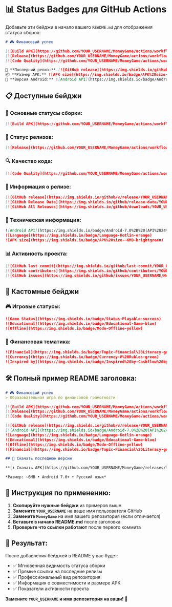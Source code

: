 # 📊 Status Badges для GitHub Actions

Добавьте эти бейджи в начало вашего `README.md` для отображения статуса сборок:

```markdown
# 🎮 Финансовый успех

[![Build APK](https://github.com/YOUR_USERNAME/MoneyGame/actions/workflows/build-apk.yml/badge.svg)](https://github.com/YOUR_USERNAME/MoneyGame/actions/workflows/build-apk.yml)
[![Release](https://github.com/YOUR_USERNAME/MoneyGame/actions/workflows/release.yml/badge.svg)](https://github.com/YOUR_USERNAME/MoneyGame/actions/workflows/release.yml)
[![Code Quality](https://github.com/YOUR_USERNAME/MoneyGame/actions/workflows/code-quality.yml/badge.svg)](https://github.com/YOUR_USERNAME/MoneyGame/actions/workflows/code-quality.yml)

📱 **Последний релиз:** [![GitHub release](https://img.shields.io/github/v/release/YOUR_USERNAME/MoneyGame)](https://github.com/YOUR_USERNAME/MoneyGame/releases/latest)
📦 **Размер APK:** ![APK size](https://img.shields.io/badge/APK%20size-~6MB-brightgreen)
🎯 **Версия Android:** ![Android API](https://img.shields.io/badge/Android-7.0%2B%20(API%2024%2B)-green)
```

## 📋 Доступные бейджи

### 🔨 Основные статусы сборки:
```markdown
[![Build APK](https://github.com/YOUR_USERNAME/MoneyGame/actions/workflows/build-apk.yml/badge.svg)](https://github.com/YOUR_USERNAME/MoneyGame/actions/workflows/build-apk.yml)
```

### 🚀 Статус релизов:
```markdown
[![Release](https://github.com/YOUR_USERNAME/MoneyGame/actions/workflows/release.yml/badge.svg)](https://github.com/YOUR_USERNAME/MoneyGame/actions/workflows/release.yml)
```

### 🔍 Качество кода:
```markdown
[![Code Quality](https://github.com/YOUR_USERNAME/MoneyGame/actions/workflows/code-quality.yml/badge.svg)](https://github.com/YOUR_USERNAME/MoneyGame/actions/workflows/code-quality.yml)
```

### 📱 Информация о релизе:
```markdown
[![GitHub release](https://img.shields.io/github/v/release/YOUR_USERNAME/MoneyGame)](https://github.com/YOUR_USERNAME/MoneyGame/releases/latest)
[![GitHub Release Date](https://img.shields.io/github/release-date/YOUR_USERNAME/MoneyGame)](https://github.com/YOUR_USERNAME/MoneyGame/releases/latest)
[![GitHub All Releases](https://img.shields.io/github/downloads/YOUR_USERNAME/MoneyGame/total)](https://github.com/YOUR_USERNAME/MoneyGame/releases)
```

### 🎯 Техническая информация:
```markdown
![Android API](https://img.shields.io/badge/Android-7.0%2B%20(API%2024%2B)-green)
![Language](https://img.shields.io/badge/Language-Kotlin-orange)
![APK size](https://img.shields.io/badge/APK%20size-~6MB-brightgreen)
```

### 📊 Активность проекта:
```markdown
[![GitHub last commit](https://img.shields.io/github/last-commit/YOUR_USERNAME/MoneyGame)](https://github.com/YOUR_USERNAME/MoneyGame/commits/master)
[![GitHub contributors](https://img.shields.io/github/contributors/YOUR_USERNAME/MoneyGame)](https://github.com/YOUR_USERNAME/MoneyGame/graphs/contributors)
[![GitHub issues](https://img.shields.io/github/issues/YOUR_USERNAME/MoneyGame)](https://github.com/YOUR_USERNAME/MoneyGame/issues)
```

## 🎨 Кастомные бейджи

### 🎮 Игровые статусы:
```markdown
![Game Status](https://img.shields.io/badge/Status-Playable-success)
![Educational](https://img.shields.io/badge/Educational-Game-blue)
![Offline](https://img.shields.io/badge/Mode-Offline-yellow)
```

### 💼 Финансовая тематика:
```markdown
![Financial](https://img.shields.io/badge/Topic-Financial%20Literacy-gold)
![Currency](https://img.shields.io/badge/Currency-₽%20Rubles-green)
![Inspired by](https://img.shields.io/badge/Inspired%20by-Cashflow%20by%20Kiyosaki-purple)
```

## 🛠️ Полный пример README заголовка:

```markdown
# 🎮 Финансовый успех
> Образовательная игра по финансовой грамотности

[![Build APK](https://github.com/YOUR_USERNAME/MoneyGame/actions/workflows/build-apk.yml/badge.svg)](https://github.com/YOUR_USERNAME/MoneyGame/actions/workflows/build-apk.yml)
[![Release](https://github.com/YOUR_USERNAME/MoneyGame/actions/workflows/release.yml/badge.svg)](https://github.com/YOUR_USERNAME/MoneyGame/actions/workflows/release.yml)
[![Code Quality](https://github.com/YOUR_USERNAME/MoneyGame/actions/workflows/code-quality.yml/badge.svg)](https://github.com/YOUR_USERNAME/MoneyGame/actions/workflows/code-quality.yml)

[![GitHub release](https://img.shields.io/github/v/release/YOUR_USERNAME/MoneyGame)](https://github.com/YOUR_USERNAME/MoneyGame/releases/latest)
[![Android API](https://img.shields.io/badge/Android-7.0%2B%20(API%2024%2B)-green)](https://developer.android.com/guide/topics/manifest/uses-sdk-element#ApiLevels)
![Language](https://img.shields.io/badge/Language-Kotlin-orange)
![Educational](https://img.shields.io/badge/Educational-Game-blue)
![Offline](https://img.shields.io/badge/Mode-Offline-yellow)
![Financial](https://img.shields.io/badge/Topic-Financial%20Literacy-gold)

## 📱 Скачать последнюю версию

**[⬇️ Скачать APK](https://github.com/YOUR_USERNAME/MoneyGame/releases/latest/download/FinancialSuccess-latest.apk)**

*Размер: ~6MB • Android 7.0+ • Русский язык*
```

## 📝 Инструкция по применению:

1. **Скопируйте нужные бейджи** из примеров выше
2. **Замените `YOUR_USERNAME`** на ваше имя пользователя GitHub
3. **Замените `MoneyGame`** на имя вашего репозитория (если отличается)
4. **Вставьте в начало README.md** после заголовка
5. **Проверьте что ссылки работают** после первого коммита

## 🎯 Результат:

После добавления бейджей в README у вас будет:
- ✅ Мгновенная видимость статуса сборки
- ✅ Прямые ссылки на последние релизы  
- ✅ Профессиональный вид репозитория
- ✅ Информация о совместимости и размере APK
- ✅ Показатели активности проекта

**Замените `YOUR_USERNAME` и имя репозитория на ваши!** 🚀